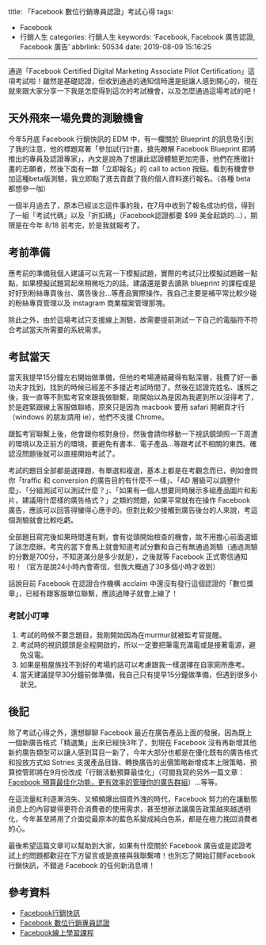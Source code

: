 title: 「Facebook 數位行銷專員認證」考試心得
tags:
  - Facebook
  - 行銷人生
categories: 行銷人生
keywords: ‘Facebook, Facebook 廣告認證, Facebook 廣告’
abbrlink: 50534
date: 2019-08-09 15:16:25
---

通過「Facebook Certified Digital Marketing Associate Pilot Certification」這項考試啦！雖然是基礎認證，但收到通過的通知信時還是挺讓人感到開心的，現在就來跟大家分享一下我是怎麼得到這次的考試機會，以及怎麼通過這場考試的吧！

<!--more-->

## 天外飛來一場免費的測驗機會
今年5月底 Facebook 行銷快訊的 EDM 中，有一欄關於 Blueprint 的訊息吸引到了我的注意，他的標題寫著「參加試行計畫，搶先瞭解 Facebook Blueprint 即將推出的專員及認證專家」，內文是說為了想讓此認證體驗更加完善，他們在應徵計畫的志願者，然後下面有一顆「立即報名」的 call to action 按鈕。看到有機會參加這種beta版測驗，我立即點了進去貢獻了我的個人資料進行報名。（各種 beta 都想參一咖）

一個半月過去了，原本已經淡忘這件事的我，在7月中收到了報名成功的信，得到了一組「考試代碼」以及「折扣碼」（Facebook認證都要 $99 美金起跳的...），期限是在今年 8/18 前考完，於是我就報考了。

## 考前準備
應考前的準備我個人建議可以先寫一下模擬試題，實際的考試只比模擬試題難一點點，如果模擬試題寫起來稍微吃力的話，建議還是要去讀熟 blueprint 的課程或是好好到粉絲專頁後台、廣告後台...等產品實際操作。我自己主要是補平常比較少碰的粉絲專頁管理以及 instagram 商業檔案管理那塊。

除此之外，由於這場考試只支援線上測驗，故需要提前測試一下自己的電腦符不符合考試當天所需要的系統需求。

## 考試當天
當天我提早15分鐘左右開始做準備，但他的考場連結藏得有點深層，我費了好一番功夫才找到，找到的時候已經差不多接近考試時間了。然後在認證完姓名、護照之後，我一直等不到監考官來跟我做聯繫，剛開始以為是因為我遲到所以沒得考了，於是趕緊跟線上客服做聯絡，原來只是因為 macbook 要用 safari 開網頁才行（windows 的朋友請用 ie），他們不支援 Chrome。

跟監考官聯繫上後，他會跟你核對身份，然後會請你移動一下視訊鏡頭照一下周遭的環境以及正前方的環境，要避免有書本、電子產品...等跟考試不相關的東西。確認沒問題後就可以直接開始考試了。

考試的題目全部都是選擇題，有單選和複選，基本上都是在考觀念而已，例如會問你「traffic 和 conversion 的廣告目的有什麼不一樣」、「AD 層級可以調整什麼」、「分組測試可以測試什麼？」、「如果有一個人想要同時展示多組產品圖片和影片，建議用什麼樣的廣告格式？」之類的問題，如果平常就有在操作 Facebook 廣告，應該可以回答得蠻得心應手的。但對比較少接觸到廣告後台的人來說，考這個測驗就會比較吃虧。

全部題目寫完後如果時間還有剩，會有從頭開始檢查的機會，故不用擔心前面選錯了該怎麼辦。考完的當下會馬上就會知道考試分數和自己有無通過測驗（通過測驗的分數是700分，不知道滿分是多少就是），之後就等 Facebook 正式寄信通知啦！（官方是說24小時內會寄信，但我大概過了30多個小時才收到）

話說目前 Facebook 在認證合作機構 acclaim 中還沒有發行這個認證的「數位獎章」，已經有跟客服單位聯繫，應該過陣子就會上線了！

### 考試小叮嚀
1. 考試的時候不要念題目，我剛開始因為在murmur就被監考官提醒。
2. 考試時的視訊鏡頭是全程開啟的，所以一定要把筆電充滿電或是接著電源，避免沒電。
3. 如果是租屋族找不到好的考場的話可以考慮跟我一樣選擇在自家廁所應考。
4. 當天建議提早30分鐘前做準備，我自己只有提早15分鐘做準備，但遇到很多小狀況。

## 後記
除了考試心得之外，還想聊聊 Facebook 最近在廣告產品上面的發展。因為既上一個新廣告格式「精選集」出來已經快3年了，到現在 Facebook 沒有再新增其他新的廣告類型可以讓人感到耳目一新了，今年大部分也都是在優化既有的廣告格式和投放方式如 Sotries 支援產品目錄、轉換廣告的出價策略新增成本上限策略、預算控管即將在9月份改成「行銷活動預算最佳化」（可閱我寫的另外一篇文章：[Facebook 預算最佳化功能，更有效率的管理你的廣告群組](~https://www.larrynote.com/marketing-life/7357/~)）...等等。

在這流量紅利逐漸消失、又頻頻爆出個資外洩的時代，Facebook 努力的在讓動態消息上的內容變得更符合消費者的使用需求，甚至想辦法讓廣告政策越來越透明化，今年甚至將用了介面從最原本的藍色系變成純白色系，都是在極力挽回消費者的心。

最後希望這篇文章可以幫助到大家，如果有什麼關於 Facebook 廣告或是認證考試上的問題都歡迎在下方留言或是直接與我聯繫唷！也別忘了開始訂閱Facebook 行銷快訊，不錯過 Facebook 的任何新消息唷！

## 參考資料
* [Facebook行銷快訊](https://www.facebook.com/business/news)
* [Facebook 數位行銷專員認證](https://www.facebook.com/business/learn/certification/exams/100-101?mkt_tok=eyJpIjoiTkdRMVptVTBZV1JpWXpFeiIsInQiOiJzTnBmTHpuZTY4bXMxemFNMHBVbG9YdFByZ0RKY1lcL01SNml6ZGhhcEI4NFRuODVPaEpvbDhWdGtrdGxaR2h3c2NDc29sSWdDOURkdUQwXC9XOEZkanNHa0R6cDZ1Sll0clpzQ2VobkRpV3ZhdkZ3Z2Y3UmVjbHlLcStTZGlHZTk5In0%3D)
* [Facebook線上學習課程](http://www.facebook.com/blueprint/certification) 

